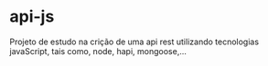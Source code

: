 # api-js
Projeto de estudo na crição de uma api rest utilizando tecnologias javaScript, tais como, node, hapi, mongoose,...
